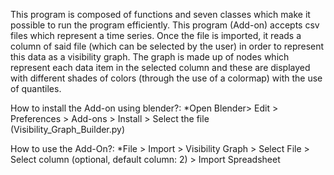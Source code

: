 This program is composed of functions and seven classes which make it possible to run the program efficiently. This program (Add-on) accepts csv files which represent a
time series. Once the file is imported, it reads a column of said file (which can be selected by the user) in order to represent this data as a visibility graph. The graph is 
made up of nodes which represent each data item in the selected column and these are displayed with different shades of colors (through the use of a colormap) with the use of 
quantiles.


How to install the Add-on using blender?:
	*Open Blender> Edit > Preferences  > Add-ons > Install > Select the file (Visibility_Graph_Builder.py)


How to use the Add-On?:
	*File > Import > Visibility Graph > Select File > Select column (optional, default column: 2) > Import Spreadsheet



